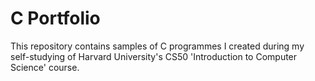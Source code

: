 # C Portfolio

This repository contains samples of C programmes I created during my self-studying of Harvard University's CS50 'Introduction to Computer Science' course.
